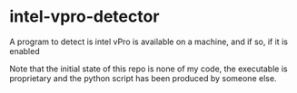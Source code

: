 # intel-vpro-detector
A program to detect is intel vPro is available on a machine, and if so, if it is enabled

Note that the initial state of this repo is none of my code, the executable is proprietary and the python script has been produced by someone else.